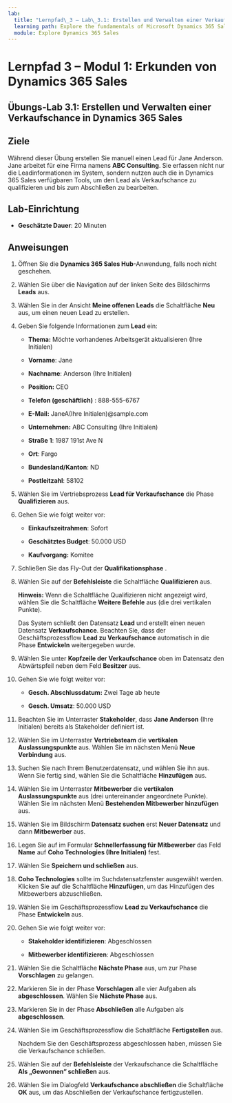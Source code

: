 ```yaml
---
lab:
  title: "Lernpfad\_3 – Lab\_3.1: Erstellen und Verwalten einer Verkaufschance in Dynamics 365 Sales"
  learning path: Explore the fundamentals of Microsoft Dynamics 365 Sales
  module: Explore Dynamics 365 Sales
---
```



Lernpfad 3 – Modul 1: Erkunden von Dynamics 365 Sales
========================

## Übungs-Lab 3.1: Erstellen und Verwalten einer Verkaufschance in Dynamics 365 Sales 

## Ziele

Während dieser Übung erstellen Sie manuell einen Lead für Jane Anderson. Jane arbeitet für eine Firma namens **ABC Consulting**. Sie erfassen nicht nur die Leadinformationen im System, sondern nutzen auch die in Dynamics 365 Sales verfügbaren Tools, um den Lead als Verkaufschance zu qualifizieren und bis zum Abschließen zu bearbeiten.

## Lab-Einrichtung

  - **Geschätzte Dauer**: 20 Minuten

## Anweisungen

1. Öffnen Sie die **Dynamics 365 Sales Hub**-Anwendung, falls noch nicht geschehen.

2. Wählen Sie über die Navigation auf der linken Seite des Bildschirms **Leads** aus. 

3. Wählen Sie in der Ansicht **Meine offenen Leads** die Schaltfläche **Neu** aus, um einen neuen Lead zu erstellen. 

4. Geben Sie folgende Informationen zum **Lead** ein:

    - **Thema:** Möchte vorhandenes Arbeitsgerät aktualisieren (Ihre Initialen)

    - **Vorname**: Jane

    - **Nachname**: Anderson (Ihre Initialen)

    - **Position:** CEO

    - **Telefon (geschäftlich)** : 888-555-6767

    - **E-Mail:** JaneA(Ihre Initialen)@sample.com

    - **Unternehmen:** ABC Consulting (Ihre Initialen)

    - **Straße 1**: 1987 191st Ave N

    - **Ort**: Fargo

    - **Bundesland/Kanton**: ND

    - **Postleitzahl**: 58102

5. Wählen Sie im Vertriebsprozess **Lead für Verkaufschance** die Phase **Qualifizieren** aus.

6. Gehen Sie wie folgt weiter vor:

    - **Einkaufszeitrahmen**: Sofort

    - **Geschätztes Budget**: 50.000 USD 

    - **Kaufvorgang:** Komitee

7. Schließen Sie das Fly-Out der **Qualifikationsphase** . 

8.  Wählen Sie auf der **Befehlsleiste** die Schaltfläche **Qualifizieren** aus. 

    **Hinweis:** Wenn die Schaltfläche Qualifizieren nicht angezeigt wird, wählen Sie die Schaltfläche **Weitere Befehle** aus (die drei vertikalen Punkte). 

    Das System schließt den Datensatz **Lead** und erstellt einen neuen Datensatz **Verkaufschance**. Beachten Sie, dass der Geschäftsprozessflow **Lead zu Verkaufschance** automatisch in die Phase **Entwickeln** weitergegeben wurde. 

9. Wählen Sie unter **Kopfzeile der Verkaufschance** oben im Datensatz den Abwärtspfeil neben dem Feld **Besitzer** aus. 

10. Gehen Sie wie folgt weiter vor:

    - **Gesch. Abschlussdatum:** Zwei Tage ab heute

    - **Gesch. Umsatz**: 50.000 USD
    
11. Beachten Sie im Unterraster **Stakeholder**, dass **Jane Anderson** (Ihre Initialen) bereits als Stakeholder definiert ist. 

12. Wählen Sie im Unterraster **Vertriebsteam** die **vertikalen Auslassungspunkte** aus. Wählen Sie im nächsten Menü **Neue Verbindung** aus. 

13. Suchen Sie nach Ihrem Benutzerdatensatz, und wählen Sie ihn aus. Wenn Sie fertig sind, wählen Sie die Schaltfläche **Hinzufügen** aus. 

14. Wählen Sie im Unterraster **Mitbewerber** die **vertikalen Auslassungspunkte** aus (drei untereinander angeordnete Punkte). Wählen Sie im nächsten Menü **Bestehenden Mitbewerber hinzufügen** aus. 

15. Wählen Sie im Bildschirm **Datensatz suchen** erst **Neuer Datensatz** und dann **Mitbewerber** aus.

16. Legen Sie auf im Formular **Schnellerfassung für Mitbewerber** das Feld **Name** auf **Coho Technologies (Ihre Initialen)** fest.

17. Wählen Sie **Speichern und schließen** aus.

18. **Coho Technologies** sollte im Suchdatensatzfenster ausgewählt werden. Klicken Sie auf die Schaltfläche **Hinzufügen**, um das Hinzufügen des Mitbewerbers abzuschließen.

19. Wählen Sie im Geschäftsprozessflow **Lead zu Verkaufschance** die Phase **Entwickeln** aus. 

20. Gehen Sie wie folgt weiter vor: 

    - **Stakeholder identifizieren**: Abgeschlossen 

    - **Mitbewerber identifizieren**: Abgeschlossen 

21. Wählen Sie die Schaltfläche **Nächste Phase** aus, um zur Phase **Vorschlagen** zu gelangen. 

22. Markieren Sie in der Phase **Vorschlagen** alle vier Aufgaben als **abgeschlossen**. Wählen Sie **Nächste Phase** aus.

23. Markieren Sie in der Phase **Abschließen** alle Aufgaben als **abgeschlossen**. 

24. Wählen Sie im Geschäftsprozessflow die Schaltfläche **Fertigstellen** aus. 

    Nachdem Sie den Geschäftsprozess abgeschlossen haben, müssen Sie die Verkaufschance schließen.

25. Wählen Sie auf der **Befehlsleiste** der Verkaufschance die Schaltfläche **Als „Gewonnen“ schließen** aus.

26. Wählen Sie im Dialogfeld **Verkaufschance abschließen** die Schaltfläche **OK** aus, um das Abschließen der Verkaufschance fertigzustellen. 

